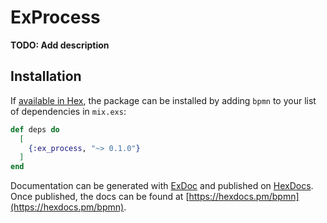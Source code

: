 # ExProcess

**TODO: Add description**

## Installation

If [available in Hex](https://hex.pm/docs/publish), the package can be installed
by adding `bpmn` to your list of dependencies in `mix.exs`:

```elixir
def deps do
  [
    {:ex_process, "~> 0.1.0"}
  ]
end
```

Documentation can be generated with [ExDoc](https://github.com/elixir-lang/ex_doc)
and published on [HexDocs](https://hexdocs.pm). Once published, the docs can
be found at [https://hexdocs.pm/bpmn](https://hexdocs.pm/bpmn).

